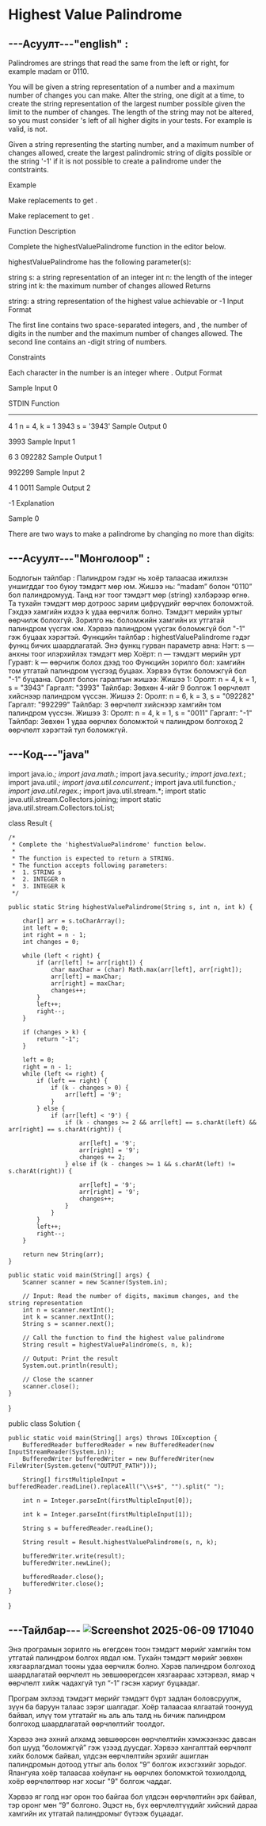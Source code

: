 # Highest Value Palindrome

## ---Асуулт---"english" :
Palindromes are strings that read the same from the left or right, for example madam or 0110.

You will be given a string representation of a number and a maximum number of changes you can make. Alter the string, one digit at a time, to create the string representation of the largest number possible given the limit to the number of changes. The length of the string may not be altered, so you must consider 's left of all higher digits in your tests. For example  is valid,  is not.

Given a string representing the starting number, and a maximum number of changes allowed, create the largest palindromic string of digits possible or the string '-1' if it is not possible to create a palindrome under the contstraints.

Example


Make  replacements to get .



Make  replacement to get .

Function Description

Complete the highestValuePalindrome function in the editor below.

highestValuePalindrome has the following parameter(s):

string s: a string representation of an integer
int n: the length of the integer string
int k: the maximum number of changes allowed
Returns

string: a string representation of the highest value achievable or -1
Input Format

The first line contains two space-separated integers,  and , the number of digits in the number and the maximum number of changes allowed.
The second line contains an -digit string of numbers.

Constraints

Each character  in the number is an integer where .
Output Format

Sample Input 0

STDIN   Function
-----   --------
4 1     n = 4, k = 1
3943    s = '3943'
Sample Output 0

3993
Sample Input 1

6 3
092282
Sample Output 1

992299
Sample Input 2

4 1
0011
Sample Output 2

-1
Explanation

Sample 0

There are two ways to make  a palindrome by changing no more than  digits:
## ---Асуулт---"Монголоор" :
 Бодлогын тайлбар :
Палиндром гэдэг нь хоёр талаасаа ижилхэн уншигддаг тоо буюу тэмдэгт мөр юм.
Жишээ нь: “madam” болон “0110” бол палиндромууд.
Танд нэг тоог тэмдэгт мөр (string) хэлбэрээр өгнө.
Та тухайн тэмдэгт мөр дотроос зарим цифрүүдийг өөрчлөх боломжтой.
Гэхдээ хамгийн ихдээ k удаа өөрчилж болно.
Тэмдэгт мөрийн уртыг өөрчилж болохгүй.
Зорилго нь: боломжийн хамгийн их утгатай палиндром үүсгэх юм.
Хэрвээ палиндром үүсгэх боломжгүй бол "-1" гэж буцаах хэрэгтэй.
 Функцийн тайлбар :
highestValuePalindrome гэдэг функц бичих шаардлагатай.
Энэ функц гурван параметр авна:
Нэгт: s — анхны тоог илэрхийлэх тэмдэгт мөр
Хоёрт: n — тэмдэгт мөрийн урт
Гуравт: k — өөрчилж болох дээд тоо
Функцийн зорилго бол: хамгийн том утгатай палиндром үүсгээд буцаах.
Хэрвээ бүтэх боломжгүй бол "-1" буцаана.
 Оролт болон гаралтын жишээ:
 Жишээ 1:
Оролт: n = 4, k = 1, s = "3943"
Гаргалт: "3993"
Тайлбар: Зөвхөн 4-ийг 9 болгож 1 өөрчлөлт хийснээр палиндром үүссэн.
 Жишээ 2:
Оролт: n = 6, k = 3, s = "092282"
Гаргалт: "992299"
Тайлбар: 3 өөрчлөлт хийснээр хамгийн том палиндром үүссэн.
 Жишээ 3:
Оролт: n = 4, k = 1, s = "0011"
Гаргалт: "-1"
Тайлбар: Зөвхөн 1 удаа өөрчлөх боломжтой ч палиндром болгоход 2 өөрчлөлт хэрэгтэй тул боломжгүй.
## ---Код---"java"

import java.io.*;
import java.math.*;
import java.security.*;
import java.text.*;
import java.util.*;
import java.util.concurrent.*;
import java.util.function.*;
import java.util.regex.*;
import java.util.stream.*;
import static java.util.stream.Collectors.joining;
import static java.util.stream.Collectors.toList;

class Result {

    /*
     * Complete the 'highestValuePalindrome' function below.
     *
     * The function is expected to return a STRING.
     * The function accepts following parameters:
     *  1. STRING s
     *  2. INTEGER n
     *  3. INTEGER k
     */

    public static String highestValuePalindrome(String s, int n, int k) {

        char[] arr = s.toCharArray();
        int left = 0;
        int right = n - 1;
        int changes = 0;

        while (left < right) {
            if (arr[left] != arr[right]) {
                char maxChar = (char) Math.max(arr[left], arr[right]);
                arr[left] = maxChar;
                arr[right] = maxChar;
                changes++;
            }
            left++;
            right--;
        }

        if (changes > k) {
            return "-1"; 
        }

        left = 0;
        right = n - 1;
        while (left <= right) {
            if (left == right) {
                if (k - changes > 0) {
                    arr[left] = '9';
                }
            } else {
                if (arr[left] < '9') {
                    if (k - changes >= 2 && arr[left] == s.charAt(left) && arr[right] == s.charAt(right)) {
                        
                        arr[left] = '9';
                        arr[right] = '9';
                        changes += 2;
                    } else if (k - changes >= 1 && s.charAt(left) != s.charAt(right)) {
                        
                        arr[left] = '9';
                        arr[right] = '9';
                        changes++;
                    }
                }
            }
            left++;
            right--;
        }

        return new String(arr);
    }

    public static void main(String[] args) {
        Scanner scanner = new Scanner(System.in);

        // Input: Read the number of digits, maximum changes, and the string representation
        int n = scanner.nextInt();
        int k = scanner.nextInt();
        String s = scanner.next();

        // Call the function to find the highest value palindrome
        String result = highestValuePalindrome(s, n, k);

        // Output: Print the result
        System.out.println(result);

        // Close the scanner
        scanner.close();
    }
}


public class Solution {

    public static void main(String[] args) throws IOException {
        BufferedReader bufferedReader = new BufferedReader(new InputStreamReader(System.in));
        BufferedWriter bufferedWriter = new BufferedWriter(new FileWriter(System.getenv("OUTPUT_PATH")));

        String[] firstMultipleInput = bufferedReader.readLine().replaceAll("\\s+$", "").split(" ");

        int n = Integer.parseInt(firstMultipleInput[0]);

        int k = Integer.parseInt(firstMultipleInput[1]);

        String s = bufferedReader.readLine();

        String result = Result.highestValuePalindrome(s, n, k);

        bufferedWriter.write(result);
        bufferedWriter.newLine();

        bufferedReader.close();
        bufferedWriter.close();
    }
}
## ---Тайлбар--- ![Screenshot 2025-06-09 171040](https://github.com/user-attachments/assets/f4c92a95-a77f-405f-b1e8-6a13259d2d6d)
Энэ програмын зорилго нь өгөгдсөн тоон тэмдэгт мөрийг хамгийн том утгатай палиндром болгох явдал юм. Тухайн тэмдэгт мөрийг зөвхөн хязгаарлагдмал тооны удаа өөрчилж болно. Хэрэв палиндром болгоход шаардлагатай өөрчлөлт нь зөвшөөрөгдсөн хязгаараас хэтэрвэл, ямар ч өөрчлөлт хийж чадахгүй тул “-1” гэсэн хариуг буцаадаг.

Програм эхлээд тэмдэгт мөрийг тэмдэгт бүрт задлан боловсруулж, зүүн ба баруун талаас зэрэг шалгадаг. Хоёр талаасаа ялгаатай тоонууд байвал, илүү том утгатайг нь аль аль талд нь бичиж палиндром болгоход шаардлагатай өөрчлөлтийг тоолдог.

Хэрвээ энэ эхний алхамд зөвшөөрсөн өөрчлөлтийн хэмжээнээс давсан бол шууд “боломжгүй” гэж үзээд дуусдаг. Хэрвээ хангалттай өөрчлөлт хийх боломж байвал, үлдсэн өөрчлөлтийн эрхийг ашиглан палиндромын дотоод утгыг аль болох “9” болгож ихэсгэхийг зорьдог. Ялангуяа хоёр талаасаа хоёуланг нь өөрчлөх боломжтой тохиолдолд, хоёр өөрчлөлтөөр нэг хосыг "9" болгож чаддаг.

Хэрвээ яг голд нэг орон тоо байгаа бол үлдсэн өөрчлөлтийн эрх байвал, тэр оронг мөн “9” болгоно. Эцэст нь, бүх өөрчлөлтүүдийг хийсний дараа хамгийн их утгатай палиндромыг бүтээж буцаадаг.
